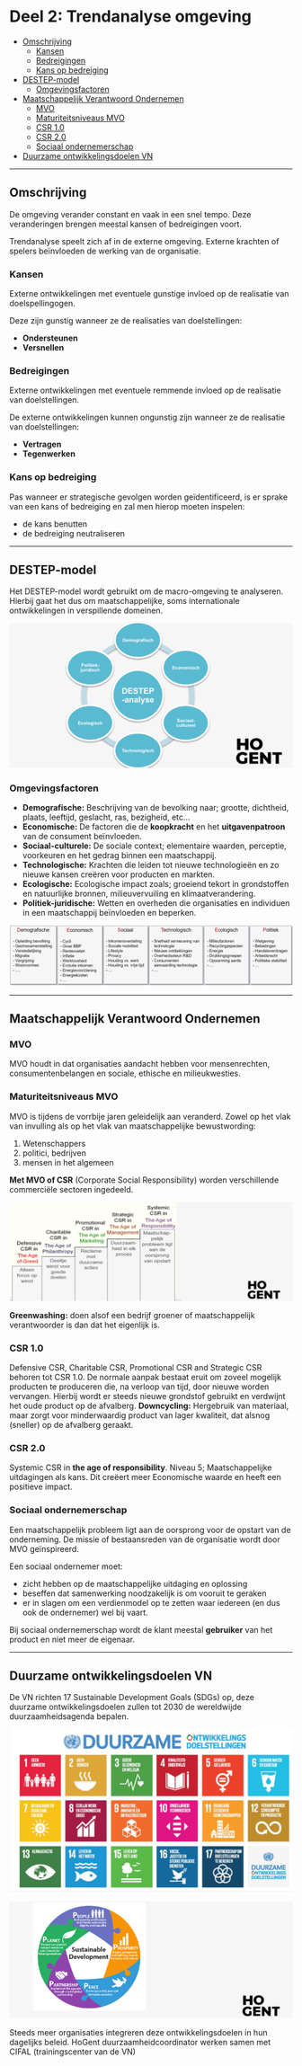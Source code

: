 # Deel 2: Trendanalyse omgeving <!-- omit in toc -->

- [Omschrijving](#omschrijving)
  - [Kansen](#kansen)
  - [Bedreigingen](#bedreigingen)
  - [Kans op bedreiging](#kans-op-bedreiging)
- [DESTEP-model](#destep-model)
  - [Omgevingsfactoren](#omgevingsfactoren)
- [Maatschappelijk Verantwoord Ondernemen](#maatschappelijk-verantwoord-ondernemen)
  - [MVO](#mvo)
  - [Maturiteitsniveaus MVO](#maturiteitsniveaus-mvo)
  - [CSR 1.0](#csr-10)
  - [CSR 2.0](#csr-20)
  - [Sociaal ondernemerschap](#sociaal-ondernemerschap)
- [Duurzame ontwikkelingsdoelen VN](#duurzame-ontwikkelingsdoelen-vn)

---

## Omschrijving

De omgeving verander constant en vaak in een snel tempo. Deze veranderingen brengen meestal kansen of bedreigingen voort.

Trendanalyse speelt zich af in de externe omgeving. Externe krachten of spelers beïnvloeden de werking van de organisatie.

### Kansen

Externe ontwikkelingen met eventuele gunstige invloed op de realisatie van doelspellingogen.

Deze zijn gunstig wanneer ze de realisaties van doelstellingen:

- **Ondersteunen**
- **Versnellen**

### Bedreigingen

Externe ontwikkelingen met eventuele remmende invloed op de realisatie van doelstellingen.

De externe ontwikkelingen kunnen ongunstig zijn wanneer ze de realisatie van doelstellingen:

- **Vertragen**
- **Tegenwerken**

### Kans op bedreiging

Pas wanneer er strategische gevolgen worden geïdentificeerd, is er sprake van een kans of bedreiging en zal men hierop moeten inspelen:

- de kans benutten
- de bedreiging neutraliseren

---

## DESTEP-model

Het DESTEP-model wordt gebruikt om de macro-omgeving te analyseren. Hierbij gaat het dus om maatschappelijke, soms internationale ontwikkelingen in verspillende domeinen.

![Destap-analyse](./images/4.PNG)

### Omgevingsfactoren

- **Demografische:** Beschrijving van de bevolking naar; grootte, dichtheid, plaats, leeftijd, geslacht, ras, bezigheid, etc...
- **Economische:** De factoren die de **koopkracht** en het **uitgavenpatroon** van de consument beïnvloeden.
- **Sociaal-culturele:** De sociale context; elementaire waarden, perceptie, voorkeuren en het gedrag binnen een maatschappij.
- **Technologische:** Krachten die leiden tot nieuwe technologieën en zo nieuwe kansen creëren voor producten en markten.
- **Ecologische:** Ecologische impact zoals; groeiend tekort in grondstoffen en natuurlijke bronnen, milieuvervuiling en klimaatverandering.
- **Politiek-juridische:** Wetten en overheden die organisaties en individuen in een maatschappij beïnvloeden en beperken.

![Trendanalyse omgeving: voorbeeld](./images/5.PNG)

---

## Maatschappelijk Verantwoord Ondernemen

### MVO

MVO houdt in dat organisaties aandacht hebben voor mensenrechten, consumentenbelangen en sociale, ethische en milieukwesties.

### Maturiteitsniveaus MVO

MVO is tijdens de vorrbije jaren geleidelijk aan veranderd. Zowel op het vlak van invulling als op het vlak van maatschappelijke bewustwording:

1. Wetenschappers
2. politici, bedrijven
3. mensen in het algemeen

**Met MVO of CSR** (Corporate Social Responsibility) worden verschillende commerciële sectoren ingedeeld.

![Corportate Social Responsibility](./images/6.PNG)

**Greenwashing:** doen alsof een bedrijf groener of maatschappelijk verantwoorder is dan dat het eigenlijk is.

### CSR 1.0

Defensive CSR, Charitable CSR, Promotional CSR and Strategic CSR behoren tot CSR 1.0.
De normale aanpak bestaat eruit om zoveel mogelijk producten te produceren die, na verloop van tijd, door nieuwe worden vervangen. Hierbij wordt er steeds nieuwe grondstof gebruikt en verdwijnt het oude product op de afvalberg.
**Downcycling:** Hergebruik van materiaal, maar zorgt voor minderwaardig product van lager kwaliteit, dat alsnog (sneller) op de afvalberg geraakt.

### CSR 2.0

Systemic CSR in **the age of responsibility**. Niveau 5; Maatschappelijke uitdagingen als kans. Dit creëert meer Economische waarde en heeft een positieve impact.

### Sociaal ondernemerschap

Een maatschappelijk probleem ligt aan de oorsprong voor de opstart van de onderneming. De missie of bestaansreden van de organisatie wordt door MVO geïnspireerd.

Een sociaal ondernemer moet:

- zicht hebben op de maatschappelijke uitdaging en oplossing
- beseffen dat samenwerking noodzakelijk is om vooruit te geraken
- er in slagen om een verdienmodel op te zetten waar iedereen (en dus ook de ondernemer) wel bij vaart.

Bij sociaal ondernemerschap wordt de klant meestal **gebruiker** van het product en niet meer de eigenaar.

---

## Duurzame ontwikkelingsdoelen VN

De VN richten 17 Sustainable Development Goals (SDGs) op, deze duurzame ontwikkelingsdoelen zullen tot 2030 de wereldwijde duurzaamheidsagenda bepalen.

![Duurzaam in de VN](./images/7.PNG)

![Sustainable Development](./images/8.PNG)

Steeds meer organisaties integreren deze ontwikkelingsdoelen in hun dagelijks beleid.
HoGent duurzaamheidcoordinator werken samen met CIFAL (trainingscenter van de VN)
